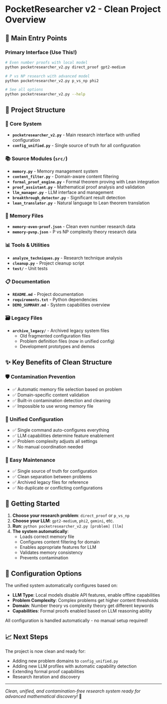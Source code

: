 # PocketResearcher v2 - Clean Project Overview

## 🎯 Main Entry Points

### Primary Interface (Use This!)
```bash
# Even number proofs with local model
python pocketresearcher_v2.py direct_proof gpt2-medium

# P vs NP research with advanced model  
python pocketresearcher_v2.py p_vs_np phi2

# See all options
python pocketresearcher_v2.py --help
```

## 📁 Project Structure

### 🔧 Core System
- **`pocketresearcher_v2.py`** - Main research interface with unified configuration
- **`config_unified.py`** - Single source of truth for all configuration

### 📚 Source Modules (`src/`)
- **`memory.py`** - Memory management system
- **`content_filter.py`** - Domain-aware content filtering
- **`formal_proof_engine.py`** - Formal theorem proving with Lean integration
- **`proof_assistant.py`** - Mathematical proof analysis and validation
- **`llm_manager.py`** - LLM interface and management
- **`breakthrough_detector.py`** - Significant result detection
- **`lean_translator.py`** - Natural language to Lean theorem translation

### 💾 Memory Files
- **`memory-even-proof.json`** - Clean even number research data
- **`memory-pvnp.json`** - P vs NP complexity theory research data

### 📊 Tools & Utilities
- **`analyze_techniques.py`** - Research technique analysis
- **`cleanup.py`** - Project cleanup script
- **`test/`** - Unit tests

### 📋 Documentation
- **`README.md`** - Project documentation
- **`requirements.txt`** - Python dependencies
- **`DEMO_SUMMARY.md`** - System capabilities overview

### 🗃️ Legacy Files
- **`archive_legacy/`** - Archived legacy system files
  - Old fragmented configuration files
  - Problem definition files (now in unified config)
  - Development prototypes and demos

## ✨ Key Benefits of Clean Structure

### 🛡️ Contamination Prevention
- ✅ Automatic memory file selection based on problem
- ✅ Domain-specific content validation  
- ✅ Built-in contamination detection and cleaning
- ✅ Impossible to use wrong memory file

### 🎯 Unified Configuration
- ✅ Single command auto-configures everything
- ✅ LLM capabilities determine feature enablement
- ✅ Problem complexity adjusts all settings
- ✅ No manual coordination needed

### 🔄 Easy Maintenance
- ✅ Single source of truth for configuration
- ✅ Clean separation between problems
- ✅ Archived legacy files for reference
- ✅ No duplicate or conflicting configurations

## 🚀 Getting Started

1. **Choose your research problem**: `direct_proof` or `p_vs_np`
2. **Choose your LLM**: `gpt2-medium`, `phi2`, `gemini`, etc.
3. **Run**: `python pocketresearcher_v2.py [problem] [llm]`
4. **The system automatically**:
   - Loads correct memory file
   - Configures content filtering for domain
   - Enables appropriate features for LLM
   - Validates memory consistency
   - Prevents contamination

## 🔧 Configuration Options

The unified system automatically configures based on:

- **LLM Type**: Local models disable API features, enable offline capabilities
- **Problem Complexity**: Complex problems get higher content thresholds
- **Domain**: Number theory vs complexity theory get different keywords
- **Capabilities**: Formal proofs enabled based on LLM reasoning ability

All configuration is handled automatically - no manual setup required!

## 📈 Next Steps

The project is now clean and ready for:
- Adding new problem domains to `config_unified.py`
- Adding new LLM profiles with automatic capability detection
- Extending formal proof capabilities
- Research iteration and discovery

---

*Clean, unified, and contamination-free research system ready for advanced mathematical discovery!* 🎉
